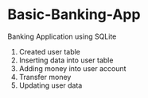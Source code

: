 # Basic-Banking-App
Banking Application using SQLite

1. Created user table
2. Inserting data into user table
3. Adding money into user account
4. Transfer money
5. Updating user data

